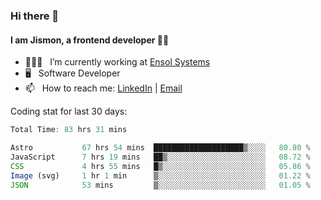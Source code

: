 ### Hi there 👋

#### I am Jismon, a frontend developer 👦🏻

- 🧑🏻‍💻   &nbsp; I’m currently working at <a href='https://www.ensolsystems.com/' target="_blank">Ensol Systems</a>
- 🖥   &nbsp; Software Developer
- 📫   &nbsp; How to reach me: <a href='https://www.linkedin.com/in/jismonthomas/'>LinkedIn</a> | <a href='mailto:hellojismonthomas@gmail.com'>Email</a>

Coding stat for last 30 days:
<!--START_SECTION:waka-->

```javascript
Total Time: 83 hrs 31 mins

Astro           67 hrs 54 mins  ████████████████████▒░░░░   80.80 %
JavaScript      7 hrs 19 mins   ██▒░░░░░░░░░░░░░░░░░░░░░░   08.72 %
CSS             4 hrs 55 mins   █▒░░░░░░░░░░░░░░░░░░░░░░░   05.86 %
Image (svg)     1 hr 1 min      ▒░░░░░░░░░░░░░░░░░░░░░░░░   01.22 %
JSON            53 mins         ▒░░░░░░░░░░░░░░░░░░░░░░░░   01.05 %
```

<!--END_SECTION:waka-->

<!--
**jismonthomas/jismonthomas** is a ✨ _special_ ✨ repository because its `README.md` (this file) appears on your GitHub profile.

Here are some ideas to get you started:

- 🔭 I’m currently working on ...
- 🌱 I’m currently learning ...
- 👯 I’m looking to collaborate on ...
- 🤔 I’m looking for help with ...
- 💬 Ask me about ...
- 📫 How to reach me: ...
- 😄 Pronouns: ...
- ⚡ Fun fact: ...
-->
